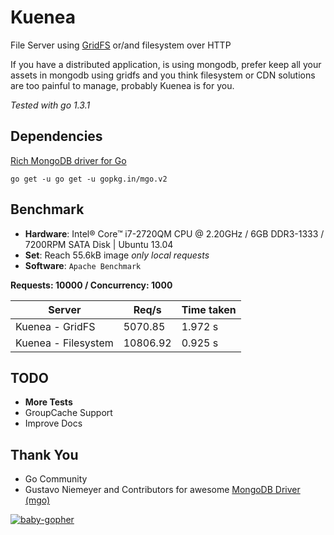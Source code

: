 # Kuenea

File Server using [GridFS](http://docs.mongodb.org/manual/applications/gridfs/) or/and filesystem over HTTP

If you have a distributed application, is using mongodb, prefer keep all your assets in mongodb using gridfs and you think filesystem or CDN solutions are too painful to manage, probably Kuenea is for you.

_Tested with go 1.3.1_

## Dependencies
[Rich MongoDB driver for Go](http://labix.org/mgo)

    go get -u go get -u gopkg.in/mgo.v2

## Benchmark
* __Hardware__: Intel® Core™ i7-2720QM CPU @ 2.20GHz / 6GB DDR3-1333 / 7200RPM SATA Disk | Ubuntu 13.04
* __Set__: Reach 55.6kB image _only local requests_
* __Software__: `Apache Benchmark`

__Requests: 10000 / Concurrency: 1000__

|Server      |Req/s     |Time taken  |
|------------|----------|------------|
|Kuenea - GridFS | 5070.85   |1.972 s |
|Kuenea - Filesystem | 10806.92   |0.925 s  |

## TODO
* __More Tests__
* GroupCache Support
* Improve Docs

## Thank You
* Go Community
* Gustavo Niemeyer and Contributors for awesome [MongoDB Driver (mgo)](http://labix.org/mgo)

[![baby-gopher](https://raw2.github.com/drnic/babygopher-site/gh-pages/images/babygopher-badge.png)](http://www.babygopher.org)